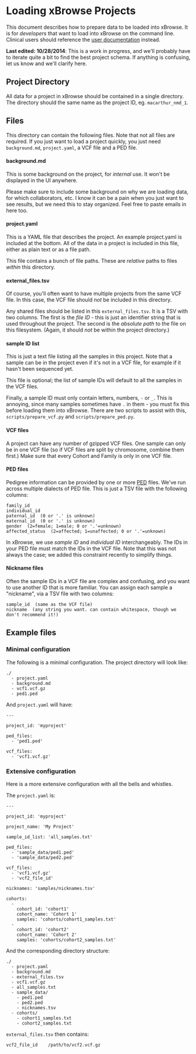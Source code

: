 Loading xBrowse Projects
========================

This document describes how to prepare data to be loaded into xBrowse.
It is for *developers* that want to load into xBrowse on the command line.
Clinical users should reference the [user documentation](https://atgu.mgh.harvard.edu/xbrowse/docs/loading-data) instead.

**Last edited: 10/28/2014**: This is a work in progress, and we'll probably have to iterate quite a bit to find the best project schema.
If anything is confusing, let us know and we'll clarify here.

## Project Directory 

All data for a project in xBrowse should be contained in a single directory. 
The directory should the same name as the project ID, eg. `macarthur_nmd_1`.

## Files

This directory can contain the following files.
Note that not all files are required.
If you just want to load a project quickly, you just need `background.md`, `project.yaml`, a VCF file and a PED file.

#### background.md

This is some background on the project, for *internal* use.
It won't be displayed in the UI anywhere.

Please make sure to include some background on why we are loading data, for which collaborators, etc.
I know it can be a pain when you just want to see results, but we need this to stay organized.
Feel free to paste emails in here too.

#### project.yaml

This is a YAML file that describes the project. 
An example project.yaml is included at the bottom. 
All of the data in a project is included in this file, 
either as plain text or as a file path. 

This file contains a bunch of file paths. 
These are *relative* paths to files *within* this directory. 

#### external_files.tsv

Of course, you'll often want to have multiple projects from the same VCF file. 
In this case, the VCF file should *not* be included in this directory. 

Any shared files should be listed in this `external_files.tsv`. 
It is a TSV with two columns. The first is the *file ID* - this is just an identifier string that is used throughout the project. 
The second is the *absolute path* to the file on this filesystem. 
(Again, it should *not* be within the project directory.)

#### sample ID list

This is just a text file listing all the samples in this project.
Note that a sample can be in the project even if it's not in a VCF file, for example if it hasn't been sequenced yet.

This file is optional; the list of sample IDs will default to all the samples in the VCF files.

Finally, a sample ID must only contain letters, numbers, `-` or `_`.
This is annoying, since many samples sometimes have `.` in them - you must fix this before loading them into xBrowse.
There are two scripts to assist with this, `scripts/prepare_vcf.py` and `scripts/prepare_ped.py`.

#### VCF files

A project can have any number of gzipped VCF files. 
One sample can only be in one VCF file (so if VCF files are split by chromosome, combine them first.) 
Make sure that every Cohort and Family is only in one VCF file.

#### PED files

Pedigree information can be provided by one or more [PED](http://pngu.mgh.harvard.edu/~purcell/plink/data.shtml#ped) files.
We've run across multiple dialects of PED file. This is just a TSV file with the following columns:

    family_id
    individual_id
    paternal_id  (0 or '.' is unknown)
    maternal_id  (0 or '.' is unknown)
    gender  (2=female; 1=male; 0 or '.'=unknown)
    affected_status  (2=affected; 1=unaffected; 0 or '.'=unknown)

In xBrowse, we use *sample ID* and *individual ID* interchangeably.
The IDs in your PED file must match the IDs in the VCF file.
Note that this was not always the case; we added this constraint recently to simplify things.

#### Nickname files

Often the sample IDs in a VCF file are complex and confusing, and you want to use another ID that is more familiar.
You can assign each sample a "nickname", via a TSV file with two columns:

    sample_id  (same as the VCF file)
    nickname  (any string you want. can contain whitespace, though we don't recommend it!)

## Example files

### Minimal configuration

The following is a minimal configuration. The project directory will look like:

    ./
      - project.yaml
      - background.md
      - vcf1.vcf.gz
      - ped1.ped

And `project.yaml` will have:

	---

	project_id: 'myproject'

	ped_files:
	  - 'ped1.ped'

	vcf_files:
	  - 'vcf1.vcf.gz'

### Extensive configuration

Here is a more extensive configuration with all the bells and whistles.

The `project.yaml` is:

	--- 

	project_id: 'myproject'

	project_name: 'My Project'

	sample_id_list: 'all_samples.txt'

	ped_files:
	  - 'sample_data/ped1.ped'
	  - 'sample_data/ped2.ped'

	vcf_files: 
	  - 'vcf1.vcf.gz'
	  - 'vcf2_file_id' 

	nicknames: 'samples/nicknames.tsv'

	cohorts: 
	  - 
	  	cohort_id: 'cohort1'
	  	cohort_name: 'Cohort 1'
	  	samples: 'cohorts/cohort1_samples.txt'
	  -
	  	cohort_id: 'cohort2'
	  	cohort_name: 'Cohort 2'
	  	samples: 'cohorts/cohort2_samples.txt'

And the corresponding directory structure:

    ./
      - project.yaml
      - background.md
      - external_files.tsv
      - vcf1.vcf.gz
      - all_samples.txt
      - sample_data/
        - ped1.ped
        - ped2.ped
        - nicknames.tsv
      - cohorts/
        - cohort1_samples.txt
        - cohort2_samples.txt

`external_files.tsv` then contains:

    vcf2_file_id    /path/to/vcf2.vcf.gz
